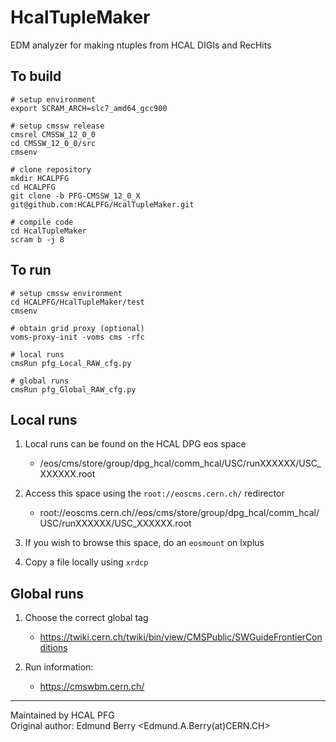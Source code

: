# HcalTupleMaker
EDM analyzer for making ntuples from HCAL DIGIs and RecHits

## To build
```
# setup environment  
export SCRAM_ARCH=slc7_amd64_gcc900

# setup cmssw release  
cmsrel CMSSW_12_0_0
cd CMSSW_12_0_0/src
cmsenv    

# clone repository  
mkdir HCALPFG  
cd HCALPFG  
git clone -b PFG-CMSSW_12_0_X  git@github.com:HCALPFG/HcalTupleMaker.git

# compile code  
cd HcalTupleMaker  
scram b -j 8
```

## To run
```
# setup cmssw environment  
cd HCALPFG/HcalTupleMaker/test  
cmsenv  

# obtain grid proxy (optional)  
voms-proxy-init -voms cms -rfc  

# local runs  
cmsRun pfg_Local_RAW_cfg.py

# global runs  
cmsRun pfg_Global_RAW_cfg.py
```

## Local runs

1. Local runs can be found on the HCAL DPG eos space  
    * /eos/cms/store/group/dpg_hcal/comm_hcal/USC/runXXXXXX/USC_XXXXXX.root

2. Access this space using the `root://eoscms.cern.ch/` redirector  
    * root://eoscms.cern.ch//eos/cms/store/group/dpg_hcal/comm_hcal/USC/runXXXXXX/USC_XXXXXX.root

3. If you wish to browse this space, do an `eosmount` on lxplus

4. Copy a file locally using `xrdcp`

## Global runs

1. Choose the correct global tag  
    * https://twiki.cern.ch/twiki/bin/view/CMSPublic/SWGuideFrontierConditions

2. Run information:  
    * https://cmswbm.cern.ch/

---------------
Maintained by HCAL PFG  
Original author: Edmund Berry <Edmund.A.Berry(at)CERN.CH>
